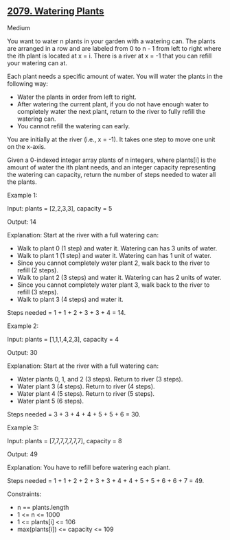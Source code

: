 ## [2079. Watering Plants](https://leetcode.com/problems/watering-plants/)

Medium

You want to water n plants in your garden with a watering can. The plants are arranged in a row and are labeled from 0 to n - 1 from left to right where the ith plant is located at x = i. There is a river at x = -1 that you can refill your watering can at.

Each plant needs a specific amount of water. You will water the plants in the following way:

- Water the plants in order from left to right.
- After watering the current plant, if you do not have enough water to completely water the next plant, return to the river to fully refill the watering can.
- You cannot refill the watering can early.

You are initially at the river (i.e., x = -1). It takes one step to move one unit on the x-axis.

Given a 0-indexed integer array plants of n integers, where plants[i] is the amount of water the ith plant needs, and an integer capacity representing the watering can capacity, return the number of steps needed to water all the plants.
 

Example 1:

Input: plants = [2,2,3,3], capacity = 5

Output: 14

Explanation: Start at the river with a full watering can:

- Walk to plant 0 (1 step) and water it. Watering can has 3 units of water.
- Walk to plant 1 (1 step) and water it. Watering can has 1 unit of water.
- Since you cannot completely water plant 2, walk back to the river to refill (2 steps).
- Walk to plant 2 (3 steps) and water it. Watering can has 2 units of water.
- Since you cannot completely water plant 3, walk back to the river to refill (3 steps).
- Walk to plant 3 (4 steps) and water it.

Steps needed = 1 + 1 + 2 + 3 + 3 + 4 = 14.

Example 2:

Input: plants = [1,1,1,4,2,3], capacity = 4

Output: 30

Explanation: Start at the river with a full watering can:

- Water plants 0, 1, and 2 (3 steps). Return to river (3 steps).
- Water plant 3 (4 steps). Return to river (4 steps).
- Water plant 4 (5 steps). Return to river (5 steps).
- Water plant 5 (6 steps).

Steps needed = 3 + 3 + 4 + 4 + 5 + 5 + 6 = 30.

Example 3:

Input: plants = [7,7,7,7,7,7,7], capacity = 8

Output: 49

Explanation: You have to refill before watering each plant.

Steps needed = 1 + 1 + 2 + 2 + 3 + 3 + 4 + 4 + 5 + 5 + 6 + 6 + 7 = 49.
 

Constraints:

- n == plants.length
- 1 <= n <= 1000
- 1 <= plants[i] <= 106
- max(plants[i]) <= capacity <= 109